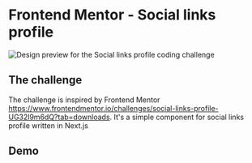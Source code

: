 # Frontend Mentor - Social links profile

![Design preview for the Social links profile coding challenge](../../../../Downloads/social-links-profile-main/preview.jpg)

## The challenge

The challenge is inspired by Frontend Mentor https://www.frontendmentor.io/challenges/social-links-profile-UG32l9m6dQ?tab=downloads.
It's a simple component for social links profile written in Next.js

## Demo

